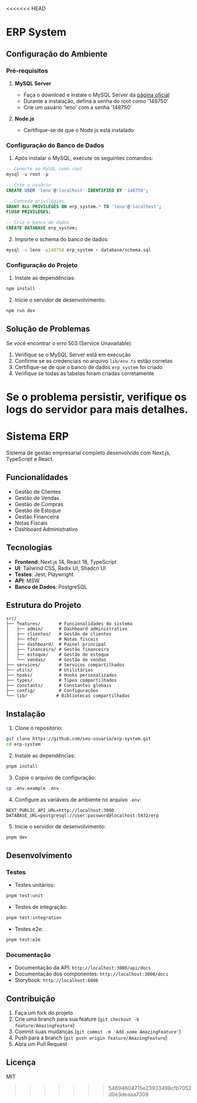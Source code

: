 <<<<<<< HEAD
# ERP System

## Configuração do Ambiente

### Pré-requisitos

1. **MySQL Server**
   - Faça o download e instale o MySQL Server da [página oficial](https://dev.mysql.com/downloads/mysql/)
   - Durante a instalação, defina a senha do root como '148750'
   - Crie um usuário 'leno' com a senha '148750'

2. **Node.js**
   - Certifique-se de que o Node.js está instalado

### Configuração do Banco de Dados

1. Após instalar o MySQL, execute os seguintes comandos:

```sql
-- Conecte ao MySQL como root
mysql -u root -p

-- Crie o usuário
CREATE USER 'leno'@'localhost' IDENTIFIED BY '148750';

-- Conceda privilégios
GRANT ALL PRIVILEGES ON erp_system.* TO 'leno'@'localhost';
FLUSH PRIVILEGES;

-- Crie o banco de dados
CREATE DATABASE erp_system;
```

2. Importe o schema do banco de dados:
```bash
mysql -u leno -p148750 erp_system < database/schema.sql
```

### Configuração do Projeto

1. Instale as dependências:
```bash
npm install
```

2. Inicie o servidor de desenvolvimento:
```bash
npm run dev
```

## Solução de Problemas

Se você encontrar o erro 503 (Service Unavailable):

1. Verifique se o MySQL Server está em execução
2. Confirme se as credenciais no arquivo `lib/env.ts` estão corretas
3. Certifique-se de que o banco de dados `erp_system` foi criado
4. Verifique se todas as tabelas foram criadas corretamente

Se o problema persistir, verifique os logs do servidor para mais detalhes.
=======
# Sistema ERP

Sistema de gestão empresarial completo desenvolvido com Next.js, TypeScript e React.

## Funcionalidades

- Gestão de Clientes
- Gestão de Vendas
- Gestão de Compras
- Gestão de Estoque
- Gestão Financeira
- Notas Fiscais
- Dashboard Administrativo

## Tecnologias

- **Frontend**: Next.js 14, React 18, TypeScript
- **UI**: Tailwind CSS, Radix UI, Shadcn UI
- **Testes**: Jest, Playwright
- **API**: MSW
- **Banco de Dados**: PostgreSQL

## Estrutura do Projeto

```
src/
├── features/       # Funcionalidades do sistema
│   ├── admin/      # Dashboard administrativo
│   ├── clientes/   # Gestão de clientes
│   ├── nfe/        # Notas fiscais
│   ├── dashboard/  # Painel principal
│   ├── financeiro/ # Gestão financeira
│   ├── estoque/    # Gestão de estoque
│   └── vendas/     # Gestão de vendas
├── services/       # Serviços compartilhados
├── utils/          # Utilitários
├── hooks/          # Hooks personalizados
├── types/          # Tipos compartilhados
├── constants/      # Constantes globais
├── config/         # Configurações
└── lib/           # Bibliotecas compartilhadas
```

## Instalação

1. Clone o repositório:
```bash
git clone https://github.com/seu-usuario/erp-system.git
cd erp-system
```

2. Instale as dependências:
```bash
pnpm install
```

3. Copie o arquivo de configuração:
```bash
cp .env.example .env
```

4. Configure as variáveis de ambiente no arquivo `.env`:
```
NEXT_PUBLIC_API_URL=http://localhost:3000
DATABASE_URL=postgresql://user:password@localhost:5432/erp
```

5. Inicie o servidor de desenvolvimento:
```bash
pnpm dev
```

## Desenvolvimento

### Testes

- Testes unitários:
```bash
pnpm test:unit
```

- Testes de integração:
```bash
pnpm test:integration
```

- Testes e2e:
```bash
pnpm test:e2e
```

### Documentação

- Documentação da API: `http://localhost:3000/api/docs`
- Documentação dos componentes: `http://localhost:3000/docs`
- Storybook: `http://localhost:6006`

## Contribuição

1. Faça um fork do projeto
2. Crie uma branch para sua feature (`git checkout -b feature/AmazingFeature`)
3. Commit suas mudanças (`git commit -m 'Add some AmazingFeature'`)
4. Push para a branch (`git push origin feature/AmazingFeature`)
5. Abra um Pull Request

## Licença

MIT
>>>>>>> 54694604715e23933498cfb7052d0e3deaaa7309
